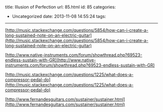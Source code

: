 title: Illusion of Perfection
url: 85.html
id: 85
categories:
  - Uncategorized
date: 2013-11-08 14:55:24
tags:
---
[http://music.stackexchange.com/questions/5854/how-can-i-create-a-long-sustained-note-on-an-electric-guitar](http://music.stackexchange.com/questions/5854/how-can-i-create-a-long-sustained-note-on-an-electric-guitar) 

[http://www.native-instruments.com/forum/showthread.php?69523-endless-sustain-with-GR](http://www.native-instruments.com/forum/showthread.php?69523-endless-sustain-with-GR) 

[http://music.stackexchange.com/questions/1225/what-does-a-compressor-pedal-do](http://music.stackexchange.com/questions/1225/what-does-a-compressor-pedal-do) 

[http://www.fernandesguitars.com/sustainer/sustainer.html](http://www.fernandesguitars.com/sustainer/sustainer.html)